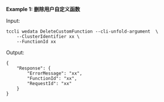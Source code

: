 **Example 1: 删除用户自定义函数**



Input: 

```
tccli wedata DeleteCustomFunction --cli-unfold-argument  \
    --ClusterIdentifier xx \
    --FunctionId xx
```

Output: 
```
{
    "Response": {
        "ErrorMessage": "xx",
        "FunctionId": "xx",
        "RequestId": "xx"
    }
}
```

